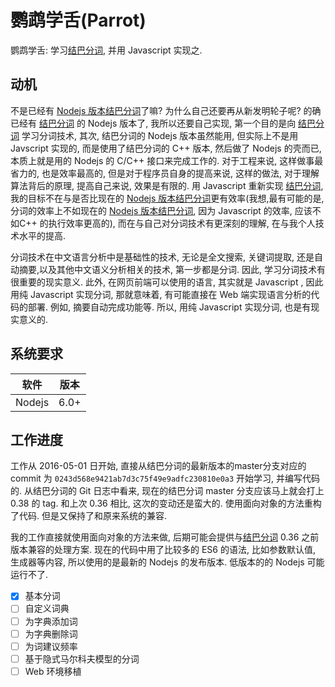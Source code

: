 # 鹦鹉学舌(Parrot)

鹦鹉学舌: 学习[结巴分词][1], 并用 Javascript 实现之.

## 动机

不是已经有 [Nodejs 版本结巴分词][2]了嘛? 为什么自己还要再从新发明轮子呢? 的确已经有 [结巴分词][1] 的 Nodejs 版本了, 我所以还要自己实现, 第一个目的是向 [结巴分词][1] 学习分词技术, 其次, 结巴分词的 Nodejs 版本虽然能用, 但实际上不是用 Javscript 实现的, 而是使用了结巴分词的 C++ 版本, 然后做了 Nodejs 的壳而已, 本质上就是用的 Nodejs 的 C/C++ 接口来完成工作的. 对于工程来说, 这样做事最省力的, 也是效率最高的, 但是对于程序员自身的提高来说, 这样的做法, 对于理解算法背后的原理, 提高自己来说, 效果是有限的. 用 Javascript 重新实现 [结巴分词][1], 我的目标不在与是否比现在的 [Nodejs 版本结巴分词][2]更有效率(我想,最有可能的是,分词的效率上不如现在的 [Nodejs 版本结巴分词][2], 因为 Javascript 的效率, 应该不如C++ 的执行效率更高的), 而在与自己对分词技术有更深刻的理解, 在与我个人技术水平的提高.

分词技术在中文语言分析中是基础性的技术, 无论是全文搜索, 关键词提取, 还是自动摘要,以及其他中文语义分析相关的技术, 第一步都是分词. 因此, 学习分词技术有很重要的现实意义. 此外, 在网页前端可以使用的语言, 其实就是 Javascript , 因此用纯 Javascript 实现分词, 那就意味着, 有可能直接在 Web 端实现语言分析的代码的部署. 例如, 摘要自动完成功能等. 所以, 用纯 Javascript 实现分词, 也是有现实意义的.

## 系统要求

软件|版本
----|-----
Nodejs| 6.0+

## 工作进度

工作从 2016-05-01 日开始, 直接从结巴分词的最新版本的master分支对应的commit 为 `0243d568e9421ab7d3c75f49e9adfc230810e0a3` 开始学习, 并编写代码的. 从结巴分词的 Git 日志中看来, 现在的结巴分词 master 分支应该马上就会打上 0.38 的 tag. 和上次 0.36 相比, 这次的变动还是蛮大的. 使用面向对象的方法重构了代码. 但是又保持了和原来系统的兼容.

我的工作直接就使用面向对象的方法来做, 后期可能会提供与[结巴分词][1] 0.36 之前版本兼容的处理方案. 现在的代码中用了比较多的 ES6 的语法, 比如参数默认值, 生成器等内容, 所以使用的是最新的 Nodejs 的发布版本. 低版本的的 Nodejs 可能运行不了.

+ [x] 基本分词
+ [ ] 自定义词典
+ [ ] 为字典添加词
+ [ ] 为字典删除词
+ [ ] 为词建议频率
+ [ ] 基于隐式马尔科夫模型的分词
+ [ ] Web 环境移植

[1]:https://github.com/fxsjy/jieba  "结巴分词Python"
[2]:https://github.com/yanyiwu/nodejieba "结巴分词 Nodejs版"
